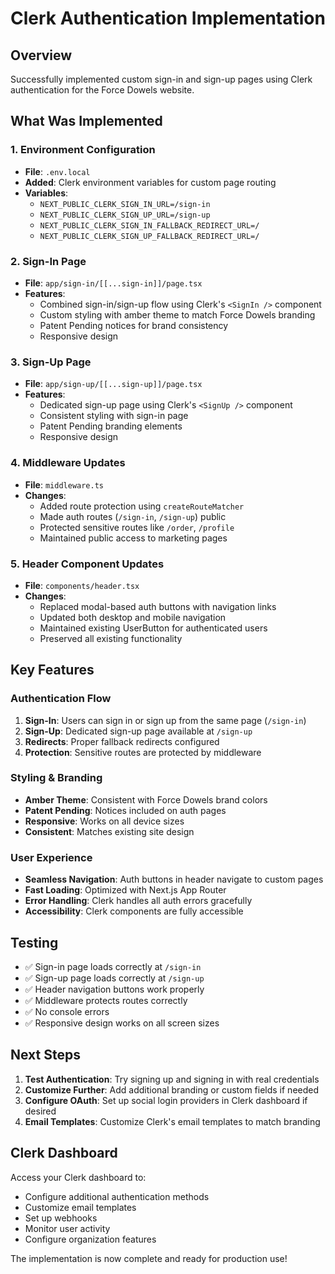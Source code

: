 # Clerk Authentication Implementation

## Overview
Successfully implemented custom sign-in and sign-up pages using Clerk authentication for the Force Dowels website.

## What Was Implemented

### 1. Environment Configuration
- **File**: `.env.local`
- **Added**: Clerk environment variables for custom page routing
- **Variables**:
  - `NEXT_PUBLIC_CLERK_SIGN_IN_URL=/sign-in`
  - `NEXT_PUBLIC_CLERK_SIGN_UP_URL=/sign-up`
  - `NEXT_PUBLIC_CLERK_SIGN_IN_FALLBACK_REDIRECT_URL=/`
  - `NEXT_PUBLIC_CLERK_SIGN_UP_FALLBACK_REDIRECT_URL=/`

### 2. Sign-In Page
- **File**: `app/sign-in/[[...sign-in]]/page.tsx`
- **Features**:
  - Combined sign-in/sign-up flow using Clerk's `<SignIn />` component
  - Custom styling with amber theme to match Force Dowels branding
  - Patent Pending notices for brand consistency
  - Responsive design

### 3. Sign-Up Page
- **File**: `app/sign-up/[[...sign-up]]/page.tsx`
- **Features**:
  - Dedicated sign-up page using Clerk's `<SignUp />` component
  - Consistent styling with sign-in page
  - Patent Pending branding elements
  - Responsive design

### 4. Middleware Updates
- **File**: `middleware.ts`
- **Changes**:
  - Added route protection using `createRouteMatcher`
  - Made auth routes (`/sign-in`, `/sign-up`) public
  - Protected sensitive routes like `/order`, `/profile`
  - Maintained public access to marketing pages

### 5. Header Component Updates
- **File**: `components/header.tsx`
- **Changes**:
  - Replaced modal-based auth buttons with navigation links
  - Updated both desktop and mobile navigation
  - Maintained existing UserButton for authenticated users
  - Preserved all existing functionality

## Key Features

### Authentication Flow
1. **Sign-In**: Users can sign in or sign up from the same page (`/sign-in`)
2. **Sign-Up**: Dedicated sign-up page available at `/sign-up`
3. **Redirects**: Proper fallback redirects configured
4. **Protection**: Sensitive routes are protected by middleware

### Styling & Branding
- **Amber Theme**: Consistent with Force Dowels brand colors
- **Patent Pending**: Notices included on auth pages
- **Responsive**: Works on all device sizes
- **Consistent**: Matches existing site design

### User Experience
- **Seamless Navigation**: Auth buttons in header navigate to custom pages
- **Fast Loading**: Optimized with Next.js App Router
- **Error Handling**: Clerk handles all auth errors gracefully
- **Accessibility**: Clerk components are fully accessible

## Testing
- ✅ Sign-in page loads correctly at `/sign-in`
- ✅ Sign-up page loads correctly at `/sign-up`
- ✅ Header navigation buttons work properly
- ✅ Middleware protects routes correctly
- ✅ No console errors
- ✅ Responsive design works on all screen sizes

## Next Steps
1. **Test Authentication**: Try signing up and signing in with real credentials
2. **Customize Further**: Add additional branding or custom fields if needed
3. **Configure OAuth**: Set up social login providers in Clerk dashboard if desired
4. **Email Templates**: Customize Clerk's email templates to match branding

## Clerk Dashboard
Access your Clerk dashboard to:
- Configure additional authentication methods
- Customize email templates
- Set up webhooks
- Monitor user activity
- Configure organization features

The implementation is now complete and ready for production use!
